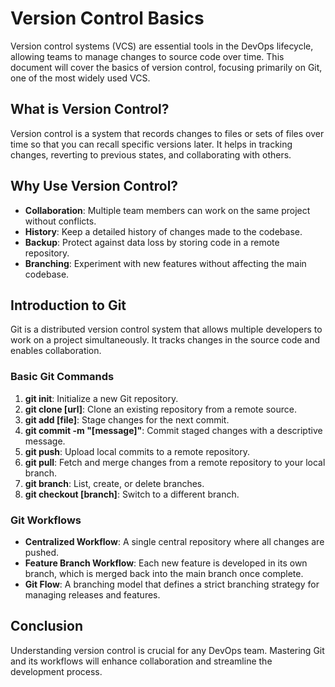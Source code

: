 # Version Control Basics

Version control systems (VCS) are essential tools in the DevOps lifecycle, allowing teams to manage changes to source code over time. This document will cover the basics of version control, focusing primarily on Git, one of the most widely used VCS.

## What is Version Control?

Version control is a system that records changes to files or sets of files over time so that you can recall specific versions later. It helps in tracking changes, reverting to previous states, and collaborating with others.

## Why Use Version Control?

- **Collaboration**: Multiple team members can work on the same project without conflicts.
- **History**: Keep a detailed history of changes made to the codebase.
- **Backup**: Protect against data loss by storing code in a remote repository.
- **Branching**: Experiment with new features without affecting the main codebase.

## Introduction to Git

Git is a distributed version control system that allows multiple developers to work on a project simultaneously. It tracks changes in the source code and enables collaboration.

### Basic Git Commands

1. **git init**: Initialize a new Git repository.
2. **git clone [url]**: Clone an existing repository from a remote source.
3. **git add [file]**: Stage changes for the next commit.
4. **git commit -m "[message]"**: Commit staged changes with a descriptive message.
5. **git push**: Upload local commits to a remote repository.
6. **git pull**: Fetch and merge changes from a remote repository to your local branch.
7. **git branch**: List, create, or delete branches.
8. **git checkout [branch]**: Switch to a different branch.

### Git Workflows

- **Centralized Workflow**: A single central repository where all changes are pushed.
- **Feature Branch Workflow**: Each new feature is developed in its own branch, which is merged back into the main branch once complete.
- **Git Flow**: A branching model that defines a strict branching strategy for managing releases and features.

## Conclusion

Understanding version control is crucial for any DevOps team. Mastering Git and its workflows will enhance collaboration and streamline the development process.